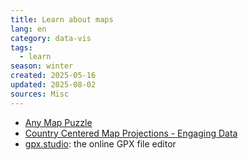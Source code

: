 ```yaml
---
title: Learn about maps
lang: en
category: data-vis
tags:
  - learn
season: winter
created: 2025-05-16
updated: 2025-08-02
sources: Misc
---
```


- [Any Map Puzzle](https://bothness.github.io/anymap/)
- [Country Centered Map Projections - Engaging Data](https://engaging-data.com/country-centered-map-projections/)
- [gpx.studio](https://gpx.studio/): the online GPX file editor
